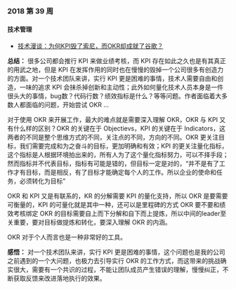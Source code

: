 
### 2018 第 39 周

#### 技术管理

- [技术漫谈：为何KPI毁了索尼，而OKR却成就了谷歌？](https://mp.weixin.qq.com/s/QBmbTu40psN0eaRyIa9MmQ)

**总结：** 很多公司都会推行 KPI 来做业绩考核，而 KPI 存在如此之久也是有其真正的用武之地，但是 KPI 在发挥作用的同时也在慢慢的毁掉一个公司很多有创造力的方面。对一个技术团队来讲，实行 KPI 更是困难的事情，技术人需要自由和创造，一味的追求 KPI 会抹杀掉创新和主动性；此外如何量化技术人员本身是一件很头大的事情，bug数？代码行数？绩效指标是什么？等等问题。作者面临着大多数人都面临的问题，开始尝试 OKR ...

对于使用 OKR 来开展工作，最大的难点就是需要深入理解 OKR，OKR 与 KPI 又有什么样的区别？OKR 的关键在于 Objectievs，KPI 的关键在于 Indicators，这两者的不同是整个思维方式的不同，关注点的不同，方向的不同。OKR 更关注目标，我们需要完成和为之奋斗的目标，更加明确和有效；KPI 的更关注量化指标，这个指标是人根据环境拍出来的，所有人为了这个量化指标努力，可以不择手段；然而指标并不代表目标，指标有可能是错的，但目标一定是对的，“并不是有了工作才有目标，而是相反，有了目标才能确定每个人的工作。所以企业的使命和任务，必须转化为目标”

OKR 和 KPI 又是有联系的，KR 的分解需要 KPI 的量化支持，所以 OKR 是要需要可衡量的，KPI 的可量化就是其中一种，还可以是里程碑的方式
OKR 要不要和绩效考核绑定
OKR 的目标需要自上而下分解和自下而上提炼，所以中间的leader至关重要，要对目标做提炼和转化，要深入理解 OKR 的内涵。

OKR 对于个人而言也是一种非常好的工具。


**感悟：** 对一个技术团队来讲，实行 KPI 更是困难的事情，这个问题也是我的公司之前遇到的一个大问题，也极力去引导实行 OKR 的工作方式，而这带来的挑战确实很大，需要有一个共识的过程，不能让团队成员产生错误的理解，慢慢纠正，不断获取反馈来改进落地执行的效果。
